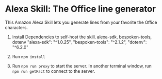 # Alexa Skill: The Office line generator 
This Amazon Alexa Skill lets you generate lines from your favorite the Office characters.

1. Install Dependencies to self-host the skill.
alexa-sdk, bespoken-tools, dotenv
"alexa-sdk": "^1.0.25",
"bespoken-tools": "^2.1.2",
"dotenv": "^6.2.0"

2. Run `npm install`
3. Run `npm run proxy` to start the server. In another terminal window, run `npm run getFact` to connect to the server.


